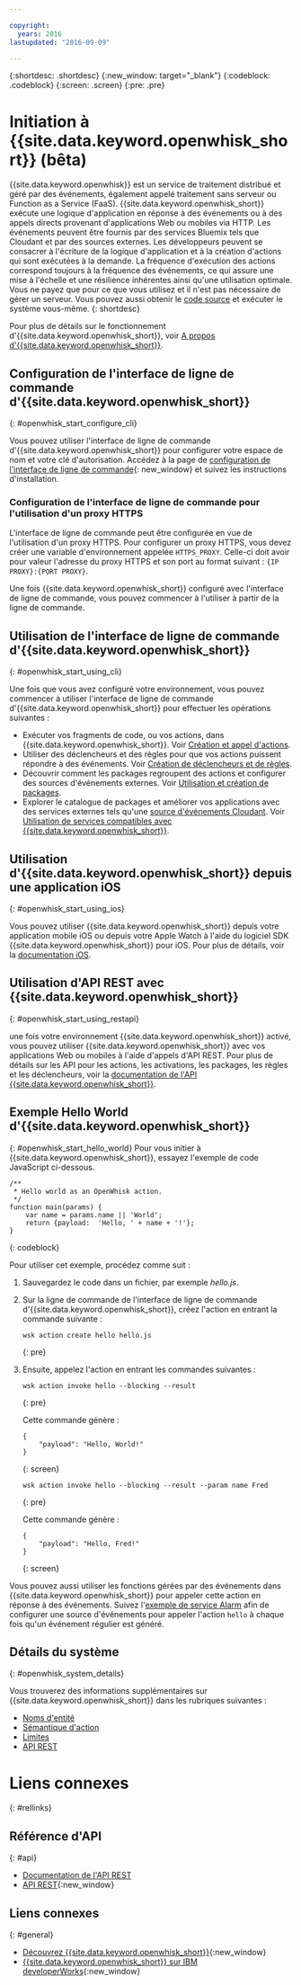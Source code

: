 ```yaml
---

copyright:
  years: 2016
lastupdated: "2016-09-09"

---
```


{:shortdesc: .shortdesc}
{:new_window: target="_blank"}
{:codeblock: .codeblock}
{:screen: .screen}
{:pre: .pre}

# Initiation à {{site.data.keyword.openwhisk_short}} (bêta)


{{site.data.keyword.openwhisk}} est un service de traitement distribué et géré par des événements, également appelé traitement sans serveur ou
Function as a
Service (FaaS). {{site.data.keyword.openwhisk_short}} exécute une
logique d'application en réponse à des événements ou à des appels directs provenant d'applications Web ou mobiles via HTTP. Les événements peuvent être fournis par des services Bluemix tels que Cloudant et par des sources externes. Les développeurs peuvent se consacrer à
l'écriture de la logique d'application et à la création d'actions qui sont exécutées à la demande. La fréquence d'exécution des actions correspond toujours
à la fréquence des événements, ce qui assure une mise à l'échelle et une résilience inhérentes ainsi qu'une utilisation optimale. Vous ne payez que pour ce que vous utilisez et il n'est pas nécessaire de gérer un serveur. Vous pouvez aussi obtenir le
[code source](https://github.com/openwhisk/openwhisk) et exécuter le système vous-même.
{: shortdesc}

Pour plus de détails sur le fonctionnement d'{{site.data.keyword.openwhisk_short}}, voir [A propos d'{{site.data.keyword.openwhisk_short}}](./openwhisk_about.html).

## Configuration de l'interface de ligne de commande d'{{site.data.keyword.openwhisk_short}}
{: #openwhisk_start_configure_cli}

Vous pouvez utiliser l'interface de ligne de commande d'{{site.data.keyword.openwhisk_short}} pour configurer votre espace de nom et votre
clé d'autorisation.
Accédez à la page de [configuration de l'interface de ligne de commande](https://new-console.{DomainName}/openwhisk/cli){: new_window} et suivez les instructions d'installation.

### Configuration de l'interface de ligne de commande pour l'utilisation d'un proxy HTTPS

L'interface de ligne de commande peut être configurée en vue de l'utilisation d'un proxy HTTPS. Pour configurer un proxy HTTPS, vous devez créer une
variable d'environnement appelée `HTTPS_PROXY`. Celle-ci doit avoir pour valeur l'adresse du proxy HTTPS et son port au format suivant :
`{IP PROXY}:{PORT PROXY}`.


Une fois {{site.data.keyword.openwhisk_short}} configuré avec l'interface de ligne de commande, vous pouvez commencer à l'utiliser à partir
de la ligne de commande.

## Utilisation de l'interface de ligne de commande d'{{site.data.keyword.openwhisk_short}}
{: #openwhisk_start_using_cli}

Une fois que vous avez configuré votre environnement, vous pouvez commencer à utiliser l'interface de ligne de commande
d'{{site.data.keyword.openwhisk_short}} pour effectuer les opérations suivantes :

* Exécuter vos fragments de code, ou vos actions, dans {{site.data.keyword.openwhisk_short}}. Voir
[Création et appel d'actions](./openwhisk_actions.html).
* Utiliser des déclencheurs et des règles pour que vos actions puissent répondre à des événements. Voir
[Création de déclencheurs et de règles](./openwhisk_triggers_rules.html).
* Découvrir comment les packages regroupent des actions et configurer des sources d'événements externes. Voir
[Utilisation et création de packages](./openwhisk_packages.html).
* Explorer le catalogue de packages et améliorer vos applications avec des services externes tels qu'une
[source d'événements Cloudant](./openwhisk_catalog.html#openwhisk_catalog_cloudant). Voir
[Utilisation de services compatibles avec {{site.data.keyword.openwhisk_short}}](./openwhisk_catalog.html).


## Utilisation d'{{site.data.keyword.openwhisk_short}} depuis une application iOS
{: #openwhisk_start_using_ios}

Vous pouvez utiliser {{site.data.keyword.openwhisk_short}} depuis votre application mobile iOS ou depuis votre Apple Watch à l'aide du
logiciel SDK {{site.data.keyword.openwhisk_short}} pour iOS. Pour plus de détails, voir la [documentation iOS](./openwhisk_mobile_sdk.html).

## Utilisation d'API REST avec {{site.data.keyword.openwhisk_short}}
{: #openwhisk_start_using_restapi}

une fois votre environnement {{site.data.keyword.openwhisk_short}} activé, vous pouvez utiliser {{site.data.keyword.openwhisk_short}}
avec vos applications Web ou mobiles à l'aide d'appels d'API REST.
Pour plus de détails sur les API pour les actions, les activations, les
packages, les règles et les déclencheurs, voir la [documentation
de l'API {{site.data.keyword.openwhisk_short}}](https://new-console.{DomainName}/apidocs/98).

## Exemple Hello World d'{{site.data.keyword.openwhisk_short}}
{: #openwhisk_start_hello_world}
Pour vous initier à {{site.data.keyword.openwhisk_short}}, essayez l'exemple de code JavaScript ci-dessous.

```
/**
 * Hello world as an OpenWhisk action.
 */
function main(params) {
    var name = params.name || 'World';
    return {payload:  'Hello, ' + name + '!'};
}
```
{: codeblock}

Pour utiliser cet exemple, procédez comme suit :

1. Sauvegardez le code dans un fichier, par exemple *hello.js*.

2. Sur la ligne de commande de l'interface de ligne de commande d'{{site.data.keyword.openwhisk_short}}, créez l'action en entrant la
commande suivante :

    ```
    wsk action create hello hello.js
    ```
    {: pre}

3. Ensuite, appelez l'action en entrant les commandes suivantes :

    ```
    wsk action invoke hello --blocking --result
    ```
    {: pre}  

    Cette commande génère :

    ```
    {
        "payload": "Hello, World!"
    }
    ```
    {: screen}

    ```
    wsk action invoke hello --blocking --result --param name Fred
    ```
    {: pre}  

    Cette commande génère :

    ```
    {
        "payload": "Hello, Fred!"
    }
    ```
    {: screen}

Vous pouvez aussi utiliser les fonctions gérées par des événements dans {{site.data.keyword.openwhisk_short}} pour appeler cette action en
réponse à des événements. Suivez l'[exemple de service Alarm](./openwhisk_packages.html#openwhisk_packages_trigger) afin de configurer une
source d'événements pour appeler l'action `hello` à chaque fois qu'un événement régulier est généré.


## Détails du système
{: #openwhisk_system_details}

Vous trouverez des informations supplémentaires sur {{site.data.keyword.openwhisk_short}} dans les rubriques suivantes :

* [Noms d'entité](./openwhisk_reference.html#openwhisk_entities)
* [Sémantique d'action](./openwhisk_reference.html#openwhisk_semantics)
* [Limites](./openwhisk_reference.html#openwhisk_syslimits)
* [API REST](https://new-console.{DomainName}/apidocs/98)

# Liens connexes
{: #rellinks}

## Référence d'API
{: #api}
* [Documentation de l'API REST](./openwhisk_reference.html#openwhisk_ref_restapi)
* [API REST](https://new-console.{DomainName}/apidocs/98){:new_window}

## Liens connexes
{: #general}
* [Découvrez {{site.data.keyword.openwhisk_short}}](http://www.ibm.com/cloud-computing/bluemix/openwhisk/){:new_window}
* [{{site.data.keyword.openwhisk_short}} sur IBM developerWorks](https://developer.ibm.com/openwhisk/){:new_window}

